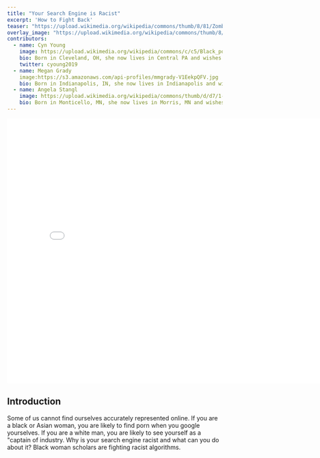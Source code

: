 ```yaml
---
title: "Your Search Engine is Racist"
excerpt: 'How to Fight Back'
teaser: "https://upload.wikimedia.org/wikipedia/commons/thumb/8/81/Zombie_Walk_2016_%2829514290441%29.jpg/320px-Zombie_Walk_2016_%2829514290441%29.jpg"
overlay_image: "https://upload.wikimedia.org/wikipedia/commons/thumb/8/81/Zombie_Walk_2016_%2829514290441%29.jpg/320px-Zombie_Walk_2016_%2829514290441%29.jpg"
contributors:
  - name: Cyn Young
    image: https://upload.wikimedia.org/wikipedia/commons/c/c5/Black_power_-_panoramio.jpg
    bio: Born in Cleveland, OH, she now lives in Central PA and wishes she lived in a bigger city with fewer zombies.
    twitter: cyoung2019
  - name: Megan Grady
    image:https://s3.amazonaws.com/api-profiles/mmgrady-V1EekpQFV.jpg
    bio: Born in Indianapolis, IN, she now lives in Indianapolis and wishes she lived anywhere else.
  - name: Angela Stangl
    image: https://upload.wikimedia.org/wikipedia/commons/thumb/d/d7/1-month-old_kitten_35.jpg/320px-1-month-old_kitten_35.jpg
    bio: Born in Monticello, MN, she now lives in Morris, MN and wishes she lived in a city without zombies.
---
```



<iframe src="//slides.com/megangrady/deck/embed" width="800" height="620" scrolling="no" frameborder="0" webkitallowfullscreen mozallowfullscreen allowfullscreen></iframe>


## Introduction

Some of us cannot find ourselves accurately represented online.  If you are a black or Asian woman, you are likely to find porn when you google yourselves.  If you are a white man, you are likely to see yourself as a "captain of industry.  Why is your search engine racist and what can you do about it?  Black woman scholars are fighting racist algorithms. 



